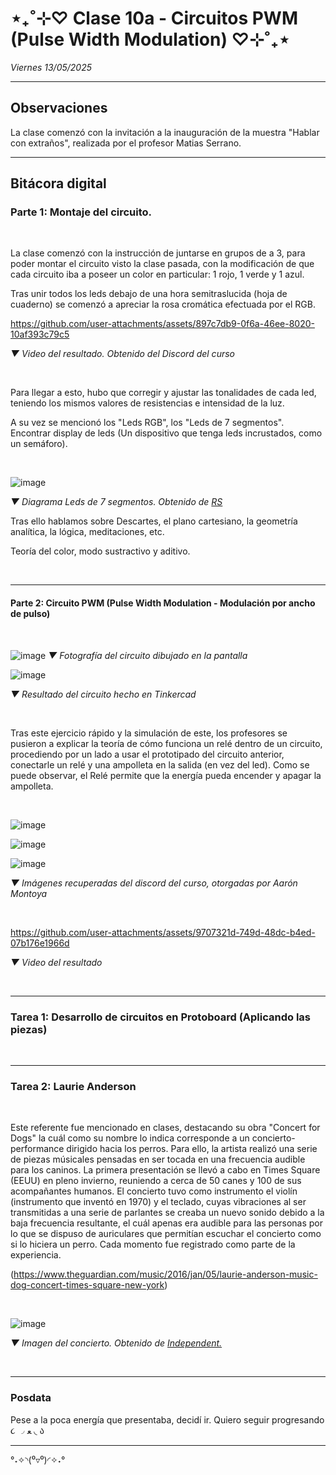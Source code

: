 # ⋆₊˚⊹♡ Clase  10a - Circuitos PWM (Pulse Width Modulation) ♡⊹˚₊⋆

_Viernes 13/05/2025_

***

## Observaciones

<!---Recordar para programar "md" (markdown): 
- https://github.com/adam-p/markdown-here/wiki/Markdown-Cheatsheet 
- https://www.markdownguide.org/basic-syntax/--->

La clase comenzó con la invitación a la inauguración de la muestra "Hablar con extraños", realizada por el profesor Matias Serrano.

***

## Bitácora digital

### Parte 1: Montaje del circuito.

<br>

La clase comenzó con la instrucción de juntarse en grupos de a 3, para poder montar el circuito visto la clase pasada, con la modificación de que cada circuito iba a poseer un color en particular: 1 rojo, 1 verde y 1 azul.

Tras unir todos los leds debajo de una hora semitraslucida (hoja de cuaderno) se comenzó a apreciar la rosa cromática efectuada por el RGB.


https://github.com/user-attachments/assets/897c7db9-0f6a-46ee-8020-10af393c79c5

_▼ Video del resultado. Obtenido del Discord del curso_

<br>

Para llegar a esto, hubo que corregir y ajustar las tonalidades de cada led, teniendo los mismos valores de resistencias e intensidad de la luz.

A su vez se mencionó los "Leds RGB", los "Leds de 7 segmentos". Encontrar display de leds (Un dispositivo que tenga leds incrustados, como un semáforo).

<br>

![image](https://github.com/user-attachments/assets/e91aa685-68f4-4a7d-b0ae-8fd1f125309f)

_▼ Diagrama Leds de 7 segmentos. Obtenido de [RS](https://cl.rsdelivers.com/product/broadcom/hdsp-n151/display-led-7-segmentos-broadcom-de-1-caract-rojo/2465522)_

Tras ello hablamos sobre Descartes, el plano cartesiano, la geometría analítica, la lógica, meditaciones, etc.

Teoría del color, modo sustractivo y aditivo.

<br>

***

#### Parte 2: Circuito PWM (Pulse Width Modulation - Modulación por ancho de pulso)

<br>

![image](https://github.com/user-attachments/assets/246ece20-4999-440c-88bd-9c91e6c02fe8)
_▼ Fotografía del circuito dibujado en la pantalla_

![image](https://github.com/user-attachments/assets/3b498d01-9608-4825-9cf2-1581bd98c5c5)

_▼ Resultado del circuito hecho en Tinkercad_

<br>

Tras este ejercicio rápido y la simulación de este, los profesores se pusieron a explicar la teoría de cómo funciona un relé dentro de un circuito, procediendo por un lado a usar el prototipado del circuito anterior, conectarle un relé y una ampolleta en la salida (en vez del led). Como se puede observar, el Relé permite que la energía pueda encender y apagar la ampolleta.

<br>

![image](https://github.com/user-attachments/assets/8f20cb67-3611-4c21-bfa6-6bedd6619edd)

![image](https://github.com/user-attachments/assets/06a5639d-81ca-4ee9-beb7-df5e88788c77)

![image](https://github.com/user-attachments/assets/d87a0c56-c482-4c1e-b0a2-63a22b797652)

_▼ Imágenes recuperadas del discord del curso, otorgadas por Aarón Montoya_

<br>

https://github.com/user-attachments/assets/9707321d-749d-48dc-b4ed-07b176e1966d

_▼ Video del resultado_

<br>

***

### Tarea 1: Desarrollo de circuitos en Protoboard (Aplicando las piezas)



<br>

***

### Tarea 2: Laurie Anderson

<br>

Este referente fue mencionado en clases, destacando su obra "Concert for Dogs" la cuál como su nombre lo indica corresponde a un concierto-performance dirigido hacia los perros. Para ello, la artista realizó una serie de piezas músicales pensadas en ser tocada en una frecuencia audible para los caninos. La primera presentación se llevó a cabo en Times Square (EEUU) en pleno invierno, reuniendo a cerca de 50 canes y 100 de sus acompañantes humanos. El concierto tuvo como instrumento el violín (instrumento que inventó en 1970) y el teclado, cuyas vibraciones al ser transmitidas a una serie de parlantes se creaba un nuevo sonido debido a la baja frecuencia resultante, el cuál apenas era audible para las personas por lo que se dispuso de auriculares que permitían escuchar el concierto como si lo hiciera un perro. Cada momento fue registrado como parte de la experiencia. 

(https://www.theguardian.com/music/2016/jan/05/laurie-anderson-music-dog-concert-times-square-new-york)

<br>

![image](https://github.com/user-attachments/assets/decbb57b-afe9-40c5-be0d-06de35700761)

_▼ Imagen del concierto. Obtenido de [Independent.](https://www.independent.co.uk/arts-entertainment/music/news/performance-artist-laurie-anderson-plays-concert-especially-for-dogs-in-new-york-a6798581.html)_

<br>

***

### Posdata

Pese a la poca energía que presentaba, decidí ir. Quiero seguir progresando  ૮ ◞ ﻌ ◟ ა

***

°˖✧◝(⁰▿⁰)◜✧˖°
